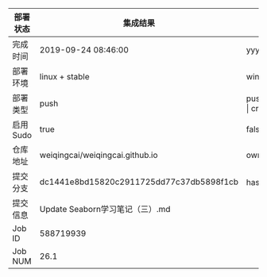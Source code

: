部署状态 | 集成结果 | 参考值
---|---|---
完成时间 | 2019-09-24 08:46:00 | yyyy-mm-dd hh:mm:ss
部署环境 | linux + stable | window \| linux + stable
部署类型 | push | push \| pull_request \| api \| cron
启用Sudo | true | false \| true
仓库地址 | weiqingcai/weiqingcai.github.io | owner_name/repo_name
提交分支 | dc1441e8bd15820c2911725dd77c37db5898f1cb | hash 16位
提交信息 | Update Seaborn学习笔记（三）.md |
Job ID   | 588719939 |
Job NUM  | 26.1 |
